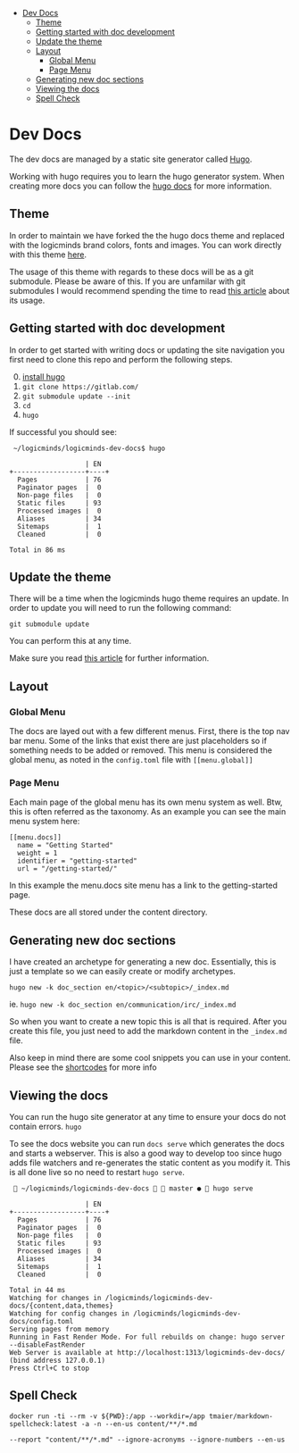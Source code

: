<!-- START doctoc generated TOC please keep comment here to allow auto update -->
<!-- DON'T EDIT THIS SECTION, INSTEAD RE-RUN doctoc TO UPDATE -->


- [Dev Docs](#dev-docs)
  - [Theme](#theme)
  - [Getting started with doc development](#getting-started-with-doc-development)
  - [Update the theme](#update-the-theme)
  - [Layout](#layout)
    - [Global Menu](#global-menu)
    - [Page Menu](#page-menu)
  - [Generating new doc sections](#generating-new-doc-sections)
  - [Viewing the docs](#viewing-the-docs)
  - [Spell Check](#spell-check)

<!-- END doctoc generated TOC please keep comment here to allow auto update -->

# Dev Docs

The dev docs are managed by a static site generator called [Hugo](https://gohugo.io/).

Working with hugo requires you to learn the hugo generator system.
When creating more docs you can follow the [hugo docs](https://gohugo.io/documentation//) for more information.

## Theme

In order to maintain we have forked the the hugo docs theme and replaced with
the logicminds brand colors, fonts and images. You can work directly with this theme [here](https://gitlab.com/coreynwops/logicminds-hugo-theme).

The usage of this theme with regards to these docs will be as a git submodule. Please be aware of this. If you are unfamilar with git submodules I would recommend spending the time to read [this article](https://medium.com/@porteneuve/mastering-git-submodules-34c65e940407) about its usage.

## Getting started with doc development

In order to get started with writing docs or updating the site navigation you first need to clone this repo and perform the following steps.

0. [install hugo](https://gohugo.io/getting-started/installing/)
1. `git clone https://gitlab.com/`
2. `git submodule update --init`
3. `cd`
4. `hugo`

If successful you should see:

```
 ~/logicminds/logicminds-dev-docs$ hugo

                   | EN
+------------------+----+
  Pages            | 76
  Paginator pages  |  0
  Non-page files   |  0
  Static files     | 93
  Processed images |  0
  Aliases          | 34
  Sitemaps         |  1
  Cleaned          |  0

Total in 86 ms
```

## Update the theme

There will be a time when the logicminds hugo theme requires an update. In order to update you
will need to run the following command:

`git submodule update`

You can perform this at any time.

Make sure you read [this article](https://medium.com/@porteneuve/mastering-git-submodules-34c65e940407) for further information.

## Layout

### Global Menu

The docs are layed out with a few different menus. First, there is the top nav bar menu. Some of the links that exist there are just placeholders so if something needs to be added or removed. This menu is considered the global menu, as noted in the `config.toml` file with `[[menu.global]]`

### Page Menu

Each main page of the global menu has its own menu system as well. Btw, this is often referred as the taxonomy. As an example you can see the main menu system here:

```
[[menu.docs]]
  name = "Getting Started"
  weight = 1
  identifier = "getting-started"
  url = "/getting-started/"
```

In this example the menu.docs site menu has a link to the getting-started page.

These docs are all stored under the content directory.

## Generating new doc sections

I have created an archetype for generating a new doc. Essentially, this is just a template so we can easily create or modify archetypes.

`hugo new -k doc_section en/<topic>/<subtopic>/_index.md`

ie. `hugo new -k doc_section en/communication/irc/_index.md`

So when you want to create a new topic this is all that is required. After you create this file, you just need to add the markdown content in the `_index.md` file.

Also keep in mind there are some cool snippets you can use in your content. Please see
the [shortcodes](https://gohugo.io/content-management/shortcodes/) for more info

## Viewing the docs

You can run the hugo site generator at any time to ensure your docs do not contain errors.
`hugo`

To see the docs website you can run `docs serve` which generates the docs and starts a webserver. This is also a good way to develop too since hugo adds file watchers and re-generates the static content as you modify it. This is all done live so no need to restart `hugo serve`.

```
  ~/logicminds/logicminds-dev-docs   master ●  hugo serve

                   | EN
+------------------+----+
  Pages            | 76
  Paginator pages  |  0
  Non-page files   |  0
  Static files     | 93
  Processed images |  0
  Aliases          | 34
  Sitemaps         |  1
  Cleaned          |  0

Total in 44 ms
Watching for changes in /logicminds/logicminds-dev-docs/{content,data,themes}
Watching for config changes in /logicminds/logicminds-dev-docs/config.toml
Serving pages from memory
Running in Fast Render Mode. For full rebuilds on change: hugo server --disableFastRender
Web Server is available at http://localhost:1313/logicminds-dev-docs/ (bind address 127.0.0.1)
Press Ctrl+C to stop
```

## Spell Check

`docker run -ti --rm -v ${PWD}:/app --workdir=/app tmaier/markdown-spellcheck:latest -a -n --en-us content/**/*.md`

`--report "content/**/*.md" --ignore-acronyms --ignore-numbers --en-us`